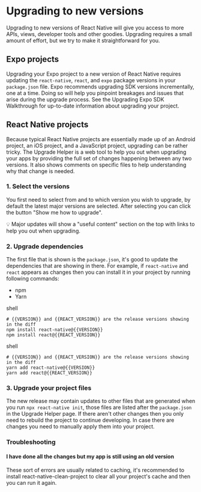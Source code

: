 # Upgrading to new versions

Upgrading to new versions of React Native will give you access to more APIs, views, developer tools and other goodies. Upgrading requires a small amount of effort, but we try to make it straightforward for you.

## Expo projects

Upgrading your Expo project to a new version of React Native requires updating the `react-native`, `react`, and `expo` package versions in your `package.json` file. Expo recommends upgrading SDK versions incrementally, one at a time. Doing so will help you pinpoint breakages and issues that arise during the upgrade process. See the Upgrading Expo SDK Walkthrough for up-to-date information about upgrading your project.

## React Native projects

Because typical React Native projects are essentially made up of an Android project, an iOS project, and a JavaScript project, upgrading can be rather tricky. The Upgrade Helper is a web tool to help you out when upgrading your apps by providing the full set of changes happening between any two versions. It also shows comments on specific files to help understanding why that change is needed.

### 1. Select the versions

You first need to select from and to which version you wish to upgrade, by default the latest major versions are selected. After selecting you can click the button "Show me how to upgrade".

💡 Major updates will show a "useful content" section on the top with links to help you out when upgrading.

### 2. Upgrade dependencies

The first file that is shown is the `package.json`, it's good to update the dependencies that are showing in there. For example, if `react-native` and `react` appears as changes then you can install it in your project by running following commands:

* npm
* Yarn

shell

```
# {{VERSION}} and {{REACT_VERSION}} are the release versions showing in the diff
npm install react-native@{{VERSION}}
npm install react@{{REACT_VERSION}}
```

shell

```
# {{VERSION}} and {{REACT_VERSION}} are the release versions showing in the diff
yarn add react-native@{{VERSION}}
yarn add react@{{REACT_VERSION}}
```

### 3. Upgrade your project files

The new release may contain updates to other files that are generated when you run `npx react-native init`, those files are listed after the `package.json` in the Upgrade Helper page. If there aren't other changes then you only need to rebuild the project to continue developing. In case there are changes you need to manually apply them into your project.

### Troubleshooting

#### I have done all the changes but my app is still using an old version

These sort of errors are usually related to caching, it's recommended to install react-native-clean-project to clear all your project's cache and then you can run it again.
